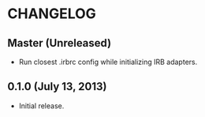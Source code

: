 # CHANGELOG

## Master (Unreleased)

* Run closest .irbrc config while initializing IRB adapters.

## 0.1.0 (July 13, 2013)

* Initial release.

